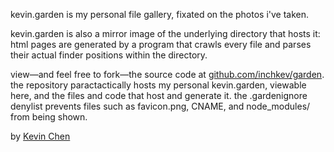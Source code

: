 kevin.garden is my personal file gallery, fixated on the photos i've taken.

kevin.garden is also a mirror image of the underlying directory that hosts it:<br>
html pages are generated by a program that crawls every file and parses<br>
their actual finder positions within the directory.

view—and feel free to fork—the source code at [github.com/inchkev/garden](https://github.com/inchkev/garden).<br>
the repository paractactically hosts my personal kevin.garden, viewable<br>
here, and the files and code that host and generate it. the .gardenignore<br>
denylist prevents files such as favicon.png, CNAME, and node_modules/<br>
from being shown.

by [Kevin Chen](https://kevinnchen.com)
